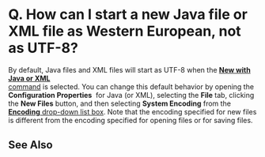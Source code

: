 # Q. How can I start a new Java file or XML file as Western European, not as UTF-8?

By default, Java files and XML files will start as UTF-8 when the
[**New with Java or XML** \
command](../../cmd/file/file_new_config) is selected. You can change this default behavior by opening the **Configuration Properties**  for Java (or XML), selecting the **File** tab, clicking the
**New Files** button, and then selecting **System Encoding** from the
[**Encoding** drop-down list box](../../dlg/properties/file/new_details/index). Note that the encoding specified for
new files is
different from the encoding specified for opening files or for saving files.

## See Also
